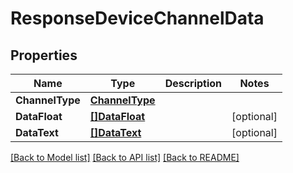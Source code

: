 # ResponseDeviceChannelData

## Properties

Name | Type | Description | Notes
------------ | ------------- | ------------- | -------------
**ChannelType** | [**ChannelType**](ChannelType.md) |  | 
**DataFloat** | [**[]DataFloat**](DataFloat.md) |  | [optional] 
**DataText** | [**[]DataText**](DataText.md) |  | [optional] 

[[Back to Model list]](../README.md#documentation-for-models) [[Back to API list]](../README.md#documentation-for-api-endpoints) [[Back to README]](../README.md)


